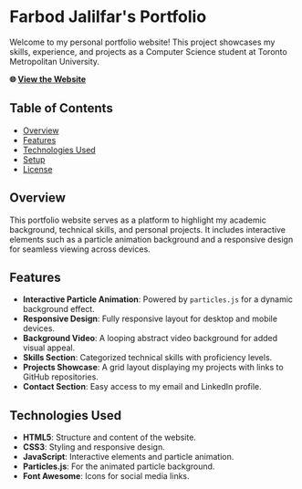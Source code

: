 # Farbod Jalilfar's Portfolio

Welcome to my personal portfolio website! This project showcases my skills, experience, and projects as a Computer Science student at Toronto Metropolitan University.

**🌐 [View the Website](https://farbodjalilfar.github.io/Portfolio/)**

## Table of Contents

- [Overview](#overview)
- [Features](#features)
- [Technologies Used](#technologies-used)
- [Setup](#setup)
- [License](#license)

## Overview

This portfolio website serves as a platform to highlight my academic background, technical skills, and personal projects. It includes interactive elements such as a particle animation background and a responsive design for seamless viewing across devices.

## Features

- **Interactive Particle Animation**: Powered by `particles.js` for a dynamic background effect.
- **Responsive Design**: Fully responsive layout for desktop and mobile devices.
- **Background Video**: A looping abstract video background for added visual appeal.
- **Skills Section**: Categorized technical skills with proficiency levels.
- **Projects Showcase**: A grid layout displaying my projects with links to GitHub repositories.
- **Contact Section**: Easy access to my email and LinkedIn profile.

## Technologies Used

- **HTML5**: Structure and content of the website.
- **CSS3**: Styling and responsive design.
- **JavaScript**: Interactive elements and particle animation.
- **Particles.js**: For the animated particle background.
- **Font Awesome**: Icons for social media links.